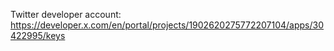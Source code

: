 Twitter developer account: https://developer.x.com/en/portal/projects/1902620275772207104/apps/30422995/keys